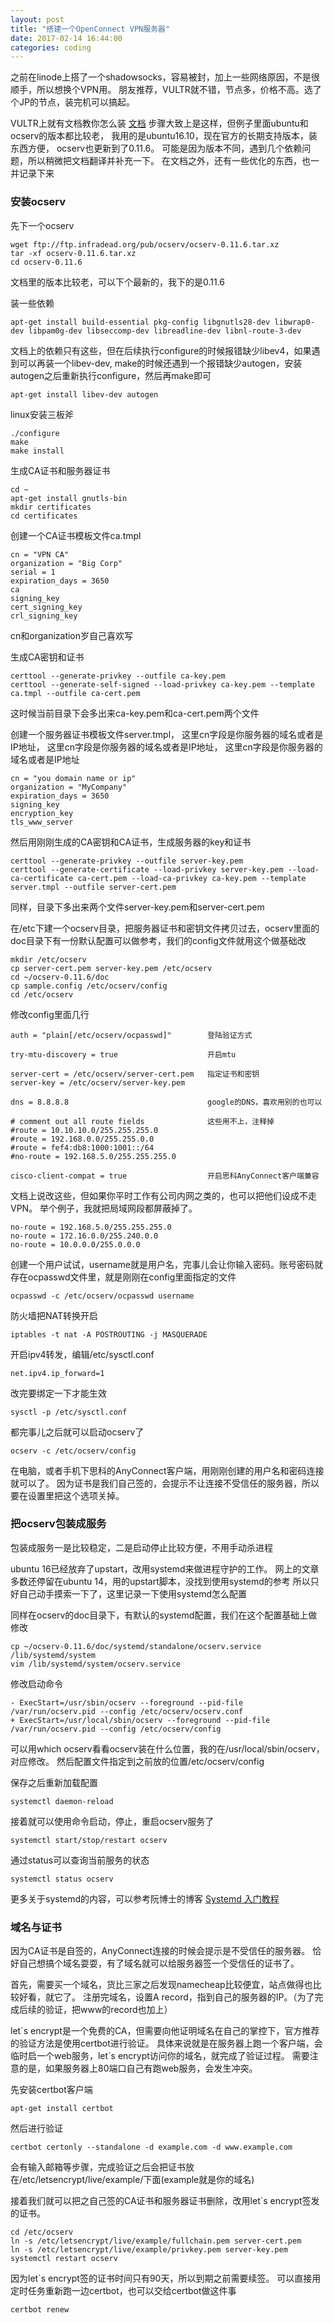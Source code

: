 ```yaml
---
layout: post
title: "搭建一个OpenConnect VPN服务器"
date: 2017-02-14 16:44:00
categories: coding
---
```


之前在linode上搭了一个shadowsocks，容易被封，加上一些网络原因，不是很顺手，所以想换个VPN用。
朋友推荐，VULTR就不错，节点多，价格不高。选了个JP的节点，装完机可以搞起。

VULTR上就有文档教你怎么装
[文档](https://www.vultr.com/docs/setup-openconnect-vpn-server-for-cisco-anyconnect-on-ubuntu-14-04-x64)
步骤大致上是这样，但例子里面ubuntu和ocserv的版本都比较老，
我用的是ubuntu16.10，现在官方的长期支持版本，装东西方便，
ocserv也更新到了0.11.6。
可能是因为版本不同，遇到几个依赖问题，所以稍微把文档翻译并补充一下。
在文档之外，还有一些优化的东西，也一并记录下来

### 安装ocserv

先下一个ocserv

	wget ftp://ftp.infradead.org/pub/ocserv/ocserv-0.11.6.tar.xz
	tar -xf ocserv-0.11.6.tar.xz
	cd ocserv-0.11.6

文档里的版本比较老，可以下个最新的，我下的是0.11.6

装一些依赖

	apt-get install build-essential pkg-config libgnutls28-dev libwrap0-dev libpam0g-dev libseccomp-dev libreadline-dev libnl-route-3-dev

文档上的依赖只有这些，但在后续执行configure的时候报错缺少libev4，如果遇到可以再装一个libev-dev,
make的时候还遇到一个报错缺少autogen，安装autogen之后重新执行configure，然后再make即可

	apt-get install libev-dev autogen

linux安装三板斧

	./configure
	make
	make install

生成CA证书和服务器证书

	cd ~
	apt-get install gnutls-bin
	mkdir certificates
	cd certificates

创建一个CA证书模板文件ca.tmpl

	cn = "VPN CA" 
	organization = "Big Corp" 
	serial = 1 
	expiration_days = 3650
	ca 
	signing_key 
	cert_signing_key 
	crl_signing_key 

cn和organization岁自己喜欢写

生成CA密钥和证书

	certtool --generate-privkey --outfile ca-key.pem
	certtool --generate-self-signed --load-privkey ca-key.pem --template ca.tmpl --outfile ca-cert.pem

这时候当前目录下会多出来ca-key.pem和ca-cert.pem两个文件

创建一个服务器证书模板文件server.tmpl，
这里cn字段是你服务器的域名或者是IP地址，
这里cn字段是你服务器的域名或者是IP地址，
这里cn字段是你服务器的域名或者是IP地址

	cn = "you domain name or ip"
	organization = "MyCompany" 
	expiration_days = 3650 
	signing_key 
	encryption_key
	tls_www_server

然后用刚刚生成的CA密钥和CA证书，生成服务器的key和证书

	certtool --generate-privkey --outfile server-key.pem
	certtool --generate-certificate --load-privkey server-key.pem --load-ca-certificate ca-cert.pem --load-ca-privkey ca-key.pem --template server.tmpl --outfile server-cert.pem

同样，目录下多出来两个文件server-key.pem和server-cert.pem

在/etc下建一个ocserv目录，把服务器证书和密钥文件拷贝过去，ocserv里面的doc目录下有一份默认配置可以做参考，我们的config文件就用这个做基础改

	mkdir /etc/ocserv
	cp server-cert.pem server-key.pem /etc/ocserv
	cd ~/ocserv-0.11.6/doc
	cp sample.config /etc/ocserv/config
	cd /etc/ocserv

修改config里面几行

	auth = "plain[/etc/ocserv/ocpasswd]"		登陆验证方式

	try-mtu-discovery = true 					开启mtu

	server-cert = /etc/ocserv/server-cert.pem 	指定证书和密钥
	server-key = /etc/ocserv/server-key.pem

	dns = 8.8.8.8 								google的DNS，喜欢用别的也可以

	# comment out all route fields 				这些用不上，注释掉
	#route = 10.10.10.0/255.255.255.0
	#route = 192.168.0.0/255.255.0.0
	#route = fef4:db8:1000:1001::/64
	#no-route = 192.168.5.0/255.255.255.0

	cisco-client-compat = true 					开启思科AnyConnect客户端兼容

文档上说改这些，但如果你平时工作有公司内网之类的，也可以把他们设成不走VPN。
举个例子，我就把局域网段都屏蔽掉了。

	no-route = 192.168.5.0/255.255.255.0
	no-route = 172.16.0.0/255.240.0.0
	no-route = 10.0.0.0/255.0.0.0

创建一个用户试试，username就是用户名，完事儿会让你输入密码。账号密码就存在ocpasswd文件里，就是刚刚在config里面指定的文件

	ocpasswd -c /etc/ocserv/ocpasswd username

防火墙把NAT转换开启

	iptables -t nat -A POSTROUTING -j MASQUERADE

开启ipv4转发，编辑/etc/sysctl.conf

	net.ipv4.ip_forward=1

改完要绑定一下才能生效

	sysctl -p /etc/sysctl.conf

都完事儿之后就可以启动ocserv了

	ocserv -c /etc/ocserv/config

在电脑，或者手机下思科的AnyConnect客户端，用刚刚创建的用户名和密码连接就可以了。
因为证书是我们自己签的，会提示不让连接不受信任的服务器，所以要在设置里把这个选项关掉。

### 把ocserv包装成服务

包装成服务一是比较稳定，二是启动停止比较方便，不用手动杀进程

ubuntu 16已经放弃了upstart，改用systemd来做进程守护的工作。
网上的文章多数还停留在ubuntu 14，用的upstart脚本，没找到使用systemd的参考
所以只好自己动手摸索一下了，这里记录一下使用systemd怎么配置

同样在ocserv的doc目录下，有默认的systemd配置，我们在这个配置基础上做修改

	cp ~/ocserv-0.11.6/doc/systemd/standalone/ocserv.service /lib/systemd/system
	vim /lib/systemd/system/ocserv.service

修改启动命令

	- ExecStart=/usr/sbin/ocserv --foreground --pid-file /var/run/ocserv.pid --config /etc/ocserv/ocserv.conf
	+ ExecStart=/usr/local/sbin/ocserv --foreground --pid-file /var/run/ocserv.pid --config /etc/ocserv/config

可以用which ocserv看看ocserv装在什么位置，我的在/usr/local/sbin/ocserv，对应修改。
然后配置文件指定到之前放的位置/etc/ocserv/config

保存之后重新加载配置

	systemctl daemon-reload

接着就可以使用命令启动，停止，重启ocserv服务了

	systemctl start/stop/restart ocserv

通过status可以查询当前服务的状态

	systemctl status ocserv

更多关于systemd的内容，可以参考阮博士的博客
[Systemd 入门教程](http://www.ruanyifeng.com/blog/2016/03/systemd-tutorial-commands.html)

### 域名与证书

因为CA证书是自签的，AnyConnect连接的时候会提示是不受信任的服务器。
恰好自己想搞个域名耍耍，有了域名就可以给服务器签一个受信任的证书了。

首先，需要买一个域名，货比三家之后发现namecheap比较便宜，站点做得也比较好看，就它了。
注册完域名，设置A record，指到自己的服务器的IP。（为了完成后续的验证，把www的record也加上）

let\`s encrypt是一个免费的CA，但需要向他证明域名在自己的掌控下，官方推荐的验证方法是使用certbot进行验证。
具体来说就是在服务器上跑一个客户端，会临时启一个web服务，let\`s encrypt访问你的域名，就完成了验证过程。
需要注意的是，如果服务器上80端口自己有跑web服务，会发生冲突。

先安装certbot客户端

	apt-get install certbot

然后进行验证

	certbot certonly --standalone -d example.com -d www.example.com

会有输入邮箱等步骤，完成验证之后会把证书放在/etc/letsencrypt/live/example/下面(example就是你的域名)

接着我们就可以把之自己签的CA证书和服务器证书删除，改用let\`s encrypt签发的证书。

	cd /etc/ocserv
	ln -s /etc/letsencrypt/live/example/fullchain.pem server-cert.pem
	ln -s /etc/letsencrypt/live/example/privkey.pem server-key.pem
	systemctl restart ocserv

因为let\`s encrypt签的证书时间只有90天，所以到期之前需要续签。
可以直接用定时任务重新跑一边certbot，也可以交给certbot做这件事

	certbot renew

